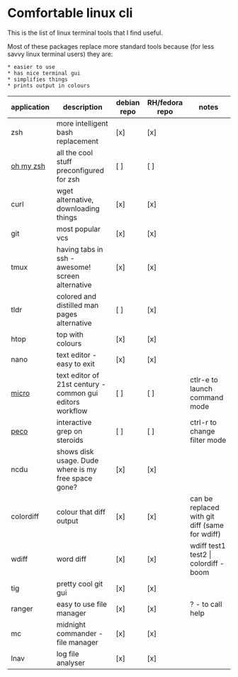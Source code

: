 # Comfortable linux cli

This is the list of linux terminal tools that I find useful.

Most of these packages replace more standard tools because (for less savvy linux terminal users) they are:

    * easier to use
    * has nice terminal gui
    * simplifies things
    * prints output in colours


| application | description | debian repo | RH/fedora repo | notes |
|-------------|-------------|-------------|----------------|-------|
| zsh | more intelligent bash replacement | [x] | [x]
| [oh my zsh](https://github.com/robbyrussell/oh-my-zsh) | all the cool stuff preconfigured for zsh | [ ] | [ ] 
| curl | wget alternative, downloading things | [x] | [x]
| git | most popular vcs | [x] | [x] |
| tmux | having tabs in ssh - awesome! screen alternative | [x] | [x]
| tldr | colored and distilled man pages alternative | [ ] | [x]
| htop | top with colours | [x] | [x]
| nano | text editor - easy to exit | [x] | [x]
| [micro](https://github.com/zyedidia/micro) | text editor of 21st century - common gui editors workflow | [ ] | [ ] | ctlr-e to launch command mode
| [peco](https://github.com/peco/peco) | interactive grep on steroids | [ ] | [ ] | ctrl-r to change filter mode
| ncdu | shows disk usage. Dude where is my free space gone? | [x] | [x]
| colordiff | colour that diff output | [x] | [x] | can be replaced with git diff (same for wdiff)
| wdiff | word diff | [x] | [x] | wdiff test1 test2 \| colordiff - boom
| tig | pretty cool git gui | [x] | [x]
| ranger | easy to use file manager | [x] | [x] | ? - to call help
| mc | midnight commander - file manager | [x] | [x] |
| lnav | log file analyser | [x] | [x]

